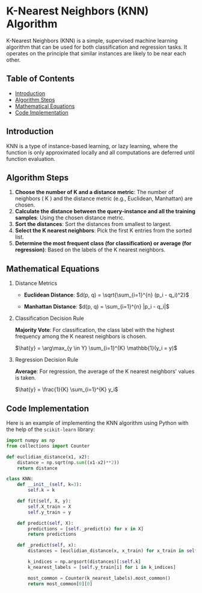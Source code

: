 # K-Nearest Neighbors (KNN) Algorithm

K-Nearest Neighbors (KNN) is a simple, supervised machine learning algorithm that can be used for both classification and regression tasks. It operates on the principle that similar instances are likely to be near each other.

## Table of Contents
- [Introduction](#introduction)
- [Algorithm Steps](#algorithm-steps)
- [Mathematical Equations](#mathematical-equations)
- [Code Implementation](#code-implementation)

## Introduction

KNN is a type of instance-based learning, or lazy learning, where the function is only approximated locally and all computations are deferred until function evaluation. 

## Algorithm Steps

1. **Choose the number of K and a distance metric**: The number of neighbors \( K \) and the distance metric (e.g., Euclidean, Manhattan) are chosen.
2. **Calculate the distance between the query-instance and all the training samples**: Using the chosen distance metric.
3. **Sort the distances**: Sort the distances from smallest to largest.
4. **Select the K nearest neighbors**: Pick the first K entries from the sorted list.
5. **Determine the most frequent class (for classification) or average (for regression)**: Based on the labels of the K nearest neighbors.

## Mathematical Equations

1. Distance Metrics

    - **Euclidean Distance**: 
    $d(p, q) = \sqrt{\sum_{i=1}^{n} (p_i - q_i)^2}$
    
    - **Manhattan Distance**: 
    $d(p, q) = \sum_{i=1}^{n} |p_i - q_i|$

2.  Classification Decision Rule

    **Majority Vote**: For classification, the class label with the highest frequency among the K nearest neighbors is chosen.

    $\hat{y} = \arg\max_{y \in Y} \sum_{i=1}^{K} \mathbb{1}(y_i = y)$

3. Regression Decision Rule

    **Average**: For regression, the average of the K nearest neighbors' values is taken.

    $\hat{y} = \frac{1}{K} \sum_{i=1}^{K} y_i$

## Code Implementation

Here is an example of implementing the KNN algorithm using Python with the help of the `scikit-learn` library:

```python
import numpy as np
from collections import Counter

def euclidian_distance(x1, x2):
    distance = np.sqrt(np.sum((x1-x2)**2))
    return distance

class KNN:
    def __init__(self, k=3):
        self.k = k

    def fit(self, X, y):
        self.X_train = X
        self.y_train = y

    def predict(self, X):
        predictions = [self._predict(x) for x in X]
        return predictions

    def _predict(self, x):
        distances = [euclidian_distance(x, x_train) for x_train in self.X_train]

        k_indices = np.argsort(distances)[:self.k]
        k_nearest_labels = [self.y_train[i] for i in k_indices]

        most_common = Counter(k_nearest_labels).most_common()
        return most_common[0][0]